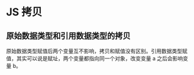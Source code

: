 # JS 拷贝

## 原始数据类型和引用数据类型的拷贝

原始数据类型赋值后两个变量互不影响，拷贝和赋值没有区别。引用数据类型赋值，其实可以说是赋址，两个变量都指向同一个对象，改变变量 a 之后会影响变量 b。
